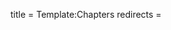 title = Template:Chapters
redirects =
>>>>

<!--<div style="background:lightpink;border:1px solid gray;padding:4px;text-align:center;">
[[Introduction]] •
[[Chapter 1]] •
[[Chapter 2]] •
[[Chapter 3]] •
[[Chapter 4]] •
[[Chapter 5]] 
</div>-->